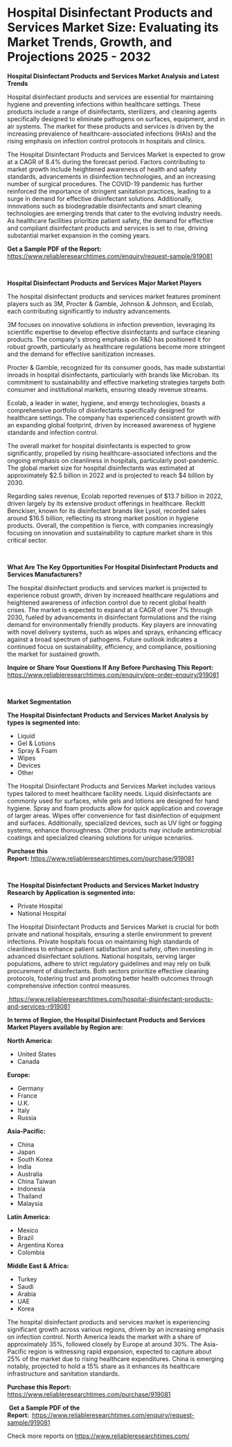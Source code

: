 <p><h1>Hospital Disinfectant Products and Services Market Size: Evaluating its Market Trends, Growth, and Projections 2025 - 2032</h1></p><p><strong>Hospital Disinfectant Products and Services Market Analysis and Latest Trends</strong></p>
<p><p>Hospital disinfectant products and services are essential for maintaining hygiene and preventing infections within healthcare settings. These products include a range of disinfectants, sterilizers, and cleaning agents specifically designed to eliminate pathogens on surfaces, equipment, and in air systems. The market for these products and services is driven by the increasing prevalence of healthcare-associated infections (HAIs) and the rising emphasis on infection control protocols in hospitals and clinics.</p><p>The Hospital Disinfectant Products and Services Market is expected to grow at a CAGR of 8.4% during the forecast period. Factors contributing to market growth include heightened awareness of health and safety standards, advancements in disinfection technologies, and an increasing number of surgical procedures. The COVID-19 pandemic has further reinforced the importance of stringent sanitation practices, leading to a surge in demand for effective disinfectant solutions. Additionally, innovations such as biodegradable disinfectants and smart cleaning technologies are emerging trends that cater to the evolving industry needs. As healthcare facilities prioritize patient safety, the demand for effective and compliant disinfectant products and services is set to rise, driving substantial market expansion in the coming years.</p></p>
<p><strong>Get a Sample PDF of the Report:&nbsp;</strong> <a href="https://www.reliableresearchtimes.com/enquiry/request-sample/919081?utm_campaign=2982&utm_medium=2&utm_source=Github&utm_content=ia&utm_term=07032025&utm_id=hospital-disinfectant-products-and-services">https://www.reliableresearchtimes.com/enquiry/request-sample/919081</a></p>
<p>&nbsp;</p>
<p><strong>Hospital Disinfectant Products and Services Major Market Players</strong></p>
<p><p>The hospital disinfectant products and services market features prominent players such as 3M, Procter & Gamble, Johnson & Johnson, and Ecolab, each contributing significantly to industry advancements. </p><p>3M focuses on innovative solutions in infection prevention, leveraging its scientific expertise to develop effective disinfectants and surface cleaning products. The company's strong emphasis on R&D has positioned it for robust growth, particularly as healthcare regulations become more stringent and the demand for effective sanitization increases.</p><p>Procter & Gamble, recognized for its consumer goods, has made substantial inroads in hospital disinfectants, particularly with brands like Microban. Its commitment to sustainability and effective marketing strategies targets both consumer and institutional markets, ensuring steady revenue streams.</p><p>Ecolab, a leader in water, hygiene, and energy technologies, boasts a comprehensive portfolio of disinfectants specifically designed for healthcare settings. The company has experienced consistent growth with an expanding global footprint, driven by increased awareness of hygiene standards and infection control.</p><p>The overall market for hospital disinfectants is expected to grow significantly, propelled by rising healthcare-associated infections and the ongoing emphasis on cleanliness in hospitals, particularly post-pandemic. The global market size for hospital disinfectants was estimated at approximately $2.5 billion in 2022 and is projected to reach $4 billion by 2030.</p><p>Regarding sales revenue, Ecolab reported revenues of $13.7 billion in 2022, driven largely by its extensive product offerings in healthcare. Reckitt Benckiser, known for its disinfectant brands like Lysol, recorded sales around $16.5 billion, reflecting its strong market position in hygiene products. Overall, the competition is fierce, with companies increasingly focusing on innovation and sustainability to capture market share in this critical sector.</p></p>
<p>&nbsp;</p>
<p><strong>What Are The Key Opportunities For Hospital Disinfectant Products and Services Manufacturers?</strong></p>
<p><p>The hospital disinfectant products and services market is projected to experience robust growth, driven by increased healthcare regulations and heightened awareness of infection control due to recent global health crises. The market is expected to expand at a CAGR of over 7% through 2030, fueled by advancements in disinfectant formulations and the rising demand for environmentally friendly products. Key players are innovating with novel delivery systems, such as wipes and sprays, enhancing efficacy against a broad spectrum of pathogens. Future outlook indicates a continued focus on sustainability, efficiency, and compliance, positioning the market for sustained growth.</p></p>
<p><strong>Inquire or Share Your Questions If Any Before Purchasing This Report:</strong> <a href="https://www.reliableresearchtimes.com/enquiry/pre-order-enquiry/919081?utm_campaign=2982&utm_medium=2&utm_source=Github&utm_content=ia&utm_term=07032025&utm_id=hospital-disinfectant-products-and-services">https://www.reliableresearchtimes.com/enquiry/pre-order-enquiry/919081</a></p>
<p>&nbsp;</p>
<p><strong>Market Segmentation</strong></p>
<p><strong>The Hospital Disinfectant Products and Services Market Analysis by types is segmented into:</strong></p>
<p><ul><li>Liquid</li><li>Gel & Lotions</li><li>Spray & Foam</li><li>Wipes</li><li>Devices</li><li>Other</li></ul></p>
<p><p>The Hospital Disinfectant Products and Services Market includes various types tailored to meet healthcare facility needs. Liquid disinfectants are commonly used for surfaces, while gels and lotions are designed for hand hygiene. Spray and foam products allow for quick application and coverage of larger areas. Wipes offer convenience for fast disinfection of equipment and surfaces. Additionally, specialized devices, such as UV light or fogging systems, enhance thoroughness. Other products may include antimicrobial coatings and specialized cleaning solutions for unique scenarios.</p></p>
<p><strong>Purchase this Report:&nbsp;</strong><a href="https://www.reliableresearchtimes.com/purchase/919081?utm_campaign=2982&utm_medium=2&utm_source=Github&utm_content=ia&utm_term=07032025&utm_id=hospital-disinfectant-products-and-services">https://www.reliableresearchtimes.com/purchase/919081</a></p>
<p>&nbsp;</p>
<p><strong>The Hospital Disinfectant Products and Services Market Industry Research by Application is segmented into:</strong></p>
<p><ul><li>Private Hospital</li><li>National Hospital</li></ul></p>
<p><p>The Hospital Disinfectant Products and Services Market is crucial for both private and national hospitals, ensuring a sterile environment to prevent infections. Private hospitals focus on maintaining high standards of cleanliness to enhance patient satisfaction and safety, often investing in advanced disinfectant solutions. National hospitals, serving larger populations, adhere to strict regulatory guidelines and may rely on bulk procurement of disinfectants. Both sectors prioritize effective cleaning protocols, fostering trust and promoting better health outcomes through comprehensive infection control measures.</p></p>
<p><a href="https://www.reliableresearchtimes.com/hospital-disinfectant-products-and-services-r919081?utm_campaign=2982&utm_medium=2&utm_source=Github&utm_content=ia&utm_term=07032025&utm_id=hospital-disinfectant-products-and-services">&nbsp;https://www.reliableresearchtimes.com/hospital-disinfectant-products-and-services-r919081</a></p>
<p><strong>In terms of Region, the Hospital Disinfectant Products and Services Market Players available by Region are:</strong></p>
<p>
    <p> <strong> North America: </strong>
        <ul>
            <li>United States</li>
            <li>Canada</li>
        </ul>
        </p> 
    <p> <strong> Europe: </strong>
        <ul>
            <li>Germany</li>
            <li>France</li>
            <li>U.K.</li>
            <li>Italy</li>
            <li>Russia</li>
        </ul>
        </p> 
    <p> <strong> Asia-Pacific: </strong>
        <ul>
            <li>China</li>
            <li>Japan</li>
            <li>South Korea</li>
            <li>India</li>
            <li>Australia</li>
            <li>China Taiwan</li>
            <li>Indonesia</li>
            <li>Thailand</li>
            <li>Malaysia</li>
        </ul>
        </p> 
    <p> <strong> Latin America: </strong>
        <ul>
            <li>Mexico</li>
            <li>Brazil</li>
            <li>Argentina Korea</li>
            <li>Colombia</li>
        </ul>
        </p> 
    <p> <strong> Middle East & Africa: </strong>
        <ul>
            <li>Turkey</li>
            <li>Saudi</li>
            <li>Arabia</li>
            <li>UAE</li>
            <li>Korea</li>
        </ul>
    </p>
    </p>
<p><p>The hospital disinfectant products and services market is experiencing significant growth across various regions, driven by an increasing emphasis on infection control. North America leads the market with a share of approximately 35%, followed closely by Europe at around 30%. The Asia-Pacific region is witnessing rapid expansion, expected to capture about 25% of the market due to rising healthcare expenditures. China is emerging notably, projected to hold a 15% share as it enhances its healthcare infrastructure and sanitation standards.</p></p>
<p><strong>Purchase this Report: </strong><a href="https://www.reliableresearchtimes.com/purchase/919081?utm_campaign=2982&utm_medium=2&utm_source=Github&utm_content=ia&utm_term=07032025&utm_id=hospital-disinfectant-products-and-services">https://www.reliableresearchtimes.com/purchase/919081</a></p>
<p>&nbsp;<strong>Get a Sample PDF of the Report:&nbsp;&nbsp;</strong><a href="https://www.reliableresearchtimes.com/enquiry/request-sample/919081?utm_campaign=2982&utm_medium=2&utm_source=Github&utm_content=ia&utm_term=07032025&utm_id=hospital-disinfectant-products-and-services">https://www.reliableresearchtimes.com/enquiry/request-sample/919081</a></p>
<p><strong></strong></p>
<p>Check more reports on <a href="https://www.reliableresearchtimes.com/?utm_campaign=2982&utm_medium=2&utm_source=Github&utm_content=ia&utm_term=07032025&utm_id=hospital-disinfectant-products-and-services">https://www.reliableresearchtimes.com/</a></p>